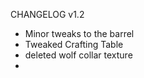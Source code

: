 CHANGELOG v1.2
- Minor tweaks to the barrel
- Tweaked Crafting Table
- deleted wolf collar texture
- 
